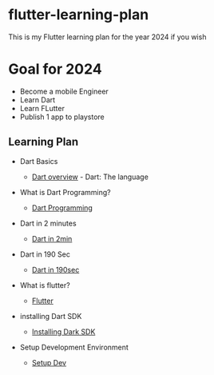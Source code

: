 # flutter-learning-plan

This is my Flutter learning plan for the year 2024 if you wish



# Goal for 2024

- Become a mobile Engineer
- Learn Dart
- Learn FLutter
- Publish 1 app to playstore

## Learning Plan

- Dart Basics
    - [Dart overview](https://dart.dev/overview) - Dart: The language

- What is Dart Programming?
    - [Dart Programming](https://www.javatpoint.com/flutter-dart-programming)

- Dart in 2 minutes
    - [Dart in 2min](https://www.youtube.com/watch?v=sOSd6G1qXoY)

- Dart in 190 Sec
    - [Dart in 190sec](https://www.youtube.com/watch?v=NrO0CJCbYLA)

- What is flutter?
    - [Flutter](https://youtu.be/I9ceqw5Ny-4)

- installing Dart SDK
    - [Installing Dark SDK](https://dart.dev/get-dart)


- Setup Development Environment
    - [Setup Dev](https://docs.flutter.dev/get-started/install)

    




